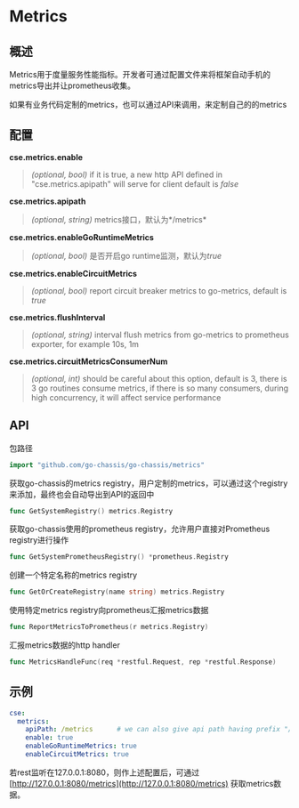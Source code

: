 # Metrics
## 概述

Metrics用于度量服务性能指标。开发者可通过配置文件来将框架自动手机的metrics导出并让prometheus收集。

如果有业务代码定制的metrics，也可以通过API来调用，来定制自己的的metrics

## 配置

**cse.metrics.enable**
> *(optional, bool)* if it is true, 
a new http API defined in "cse.metrics.apipath" will serve for client
default is *false*

**cse.metrics.apipath**
> *(optional, string)* metrics接口，默认为*/metrics*

**cse.metrics.enableGoRuntimeMetrics**
>*(optional, bool)* 是否开启go runtime监测，默认为*true*

**cse.metrics.enableCircuitMetrics**
>*(optional, bool)* report circuit breaker metrics to go-metrics, default is *true*

**cse.metrics.flushInterval**
> *(optional, string)* interval flush metrics from go-metrics to prometheus exporter, 
for example 10s, 1m

**cse.metrics.circuitMetricsConsumerNum**
> *(optional, int)* should be careful about this option, default is 3, 
there is 3 go routines consume metrics, if there is so many consumers, during high concurrency, 
it will affect service performance

## API

包路径

```go
import "github.com/go-chassis/go-chassis/metrics"
```

获取go-chassis的metrics registry，用户定制的metrics，可以通过这个registry来添加，最终也会自动导出到API的返回中

```go
func GetSystemRegistry() metrics.Registry
```

获取go-chassis使用的prometheus registry，允许用户直接对Prometheus registry进行操作

```go
func GetSystemPrometheusRegistry() *prometheus.Registry
```

创建一个特定名称的metrics registry

```go
func GetOrCreateRegistry(name string) metrics.Registry
```

使用特定metrics registry向prometheus汇报metrics数据

```go
func ReportMetricsToPrometheus(r metrics.Registry)
```

汇报metrics数据的http handler

```go
func MetricsHandleFunc(req *restful.Request, rep *restful.Response)
```

## 示例

```yaml
cse:
  metrics:
    apiPath: /metrics      # we can also give api path having prefix "/" ,like /adas/metrics
    enable: true
    enableGoRuntimeMetrics: true
    enableCircuitMetrics: true
```

若rest监听在127.0.0.1:8080，则作上述配置后，可通过 [http://127.0.0.1:8080/metrics](http://127.0.0.1:8080/metrics) 获取metrics数据。

